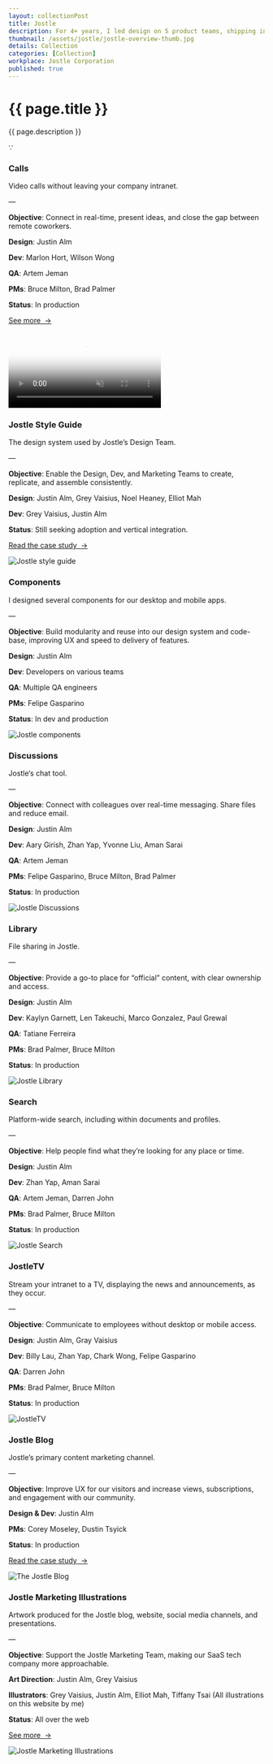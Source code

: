 ```yaml
---
layout: collectionPost
title: Jostle
description: For 4+ years, I led design on 5 product teams, shipping interfaces across <a href="https://jostle.me/product/" title="Jostle">Jostle’s</a> web, mobile, and TV platform—a SaaS intranet that helps people connect and communicate in the workplace. 
thumbnail: /assets/jostle/jostle-overview-thumb.jpg
details: Collection
categories: [Collection]
workplace: Jostle Corporation
published: true
---
```


<div class="mw-900  bp1-u-textAlign-center  u-mar-auto  u-mar-t00  u-mar-b05">
  <h1 class="u-noMargin  u-mar-b01"><strong>{{ page.title }}</strong></h1>
  <p class="as-h3">{{ page.description }}</p>
  <p class="as-h5  bp1-u-textAlign-center  u-mar-b05">&#8757;</p>
</div>

<!-- Jostle Calls -->

<div class="Grid  Grid--withGutters u-mar-t01 u-mar-b00">
  <div class="Grid-cell  u-size1of3  u-mar-b00">
    <h3 class="u-mar-t00"><strong>Calls</strong></h3>
    <p class="u-noMargin  u-mar-b01">Video calls without leaving your company intranet.</p>
    <p class="c-grey02  u-mar-t00  u-mar-b01">—</p>
    <p class="u-mar-t00  u-mar-b01"><strong>Objective</strong>: Connect in real-time, present ideas, and close the gap between remote coworkers.</p>
    <p class="u-mar-t00  u-mar-b01"><strong>Design</strong>: Justin Alm</p>
    <p class="u-mar-t00  u-mar-b01"><strong>Dev</strong>: Marlon Hort, Wilson Wong</p>
    <p class="u-mar-t00  u-mar-b01"><strong>QA</strong>: Artem Jeman</p>
    <p class="u-mar-t00  u-mar-b01"><strong>PMs</strong>: Bruce Milton, Brad Palmer</p>
    <p class="u-mar-t00  u-mar-b01"><strong>Status</strong>: In production</p>
    <p class="u-mar-t02"><a href="/work/jostle/jostle-calls/" class="Btn">See more&nbsp;&nbsp;&rarr;</a></p>
  </div>
  <div class="Grid-cell  u-size2of3  u-mar-b05">
    <div class="media">
      <video autoplay loop muted playsinline type="video/mp4" src="/assets/jostle/calls.mp4" poster="/assets/jostle/calls-video-poster.jpg"></video>
    </div>
  </div>
</div>

<!-- Jostle Style Guide -->

<div class="Grid  Grid--withGutters u-mar-t04 u-mar-b00">
  <div class="Grid-cell  u-size1of3  u-mar-b00">
    <h3 class="u-mar-t00"><strong>Jostle Style Guide</strong></h3>
    <p class="u-mar-t00  u-mar-b01">The design system used by Jostle’s Design Team.</p>
    <p class="c-grey02  u-mar-t00  u-mar-b01">—</p>
    <p class="u-mar-t00  u-mar-b01"><strong>Objective</strong>: Enable the Design, Dev, and Marketing Teams to create, replicate, and assemble consistently.</p>
    <p class="u-mar-t00  u-mar-b01"><strong>Design</strong>: Justin Alm, Grey Vaisius, Noel Heaney, Elliot Mah</p>
    <p class="u-mar-t00  u-mar-b01"><strong>Dev</strong>: Grey Vaisius, Justin Alm</p>
    <p class="u-mar-t00  u-mar-b01"><strong>Status</strong>: Still seeking adoption and vertical integration.</p>
    <p class="u-mar-t02"><a href="/work/jostle/the-jostle-style-guide/" class="Btn">Read the case study&nbsp;&nbsp;&rarr;</a></p>
  </div>
  <div class="Grid-cell  u-size2of3  u-mar-b05">
    <img src="/assets/jostle/style-guide-1.jpg" alt="Jostle style guide" />
  </div>
</div>

<!-- Jostle Components -->

<div class="Grid  Grid--withGutters u-mar-t04 u-mar-b00">
  <div class="Grid-cell  u-size1of3  u-mar-b00">
    <h3 class="u-mar-t00"><strong>Components</strong></h3>
    <p class="u-mar-t00  u-mar-b01">I designed several components for our desktop and mobile apps.</p>
    <p class="c-grey02  u-mar-t00  u-mar-b01">—</p>
    <p class="u-mar-t00  u-mar-b01"><strong>Objective</strong>: Build modularity and reuse into our design system and code-base, improving UX and speed to delivery of features.</p>
    <p class="u-mar-t00  u-mar-b01"><strong>Design</strong>: Justin Alm</p>
    <p class="u-mar-t00  u-mar-b01"><strong>Dev</strong>: Developers on various teams</p>
    <p class="u-mar-t00  u-mar-b01"><strong>QA</strong>: Multiple QA engineers</p>
    <p class="u-mar-t00  u-mar-b01"><strong>PMs</strong>: Felipe Gasparino</p>
    <p class="u-mar-t00  u-mar-b01"><strong>Status</strong>: In dev and production</p>
  </div>
  <div class="Grid-cell  u-size2of3  u-mar-b05">
    <img src="/assets/jostle/components-1.jpg" alt="Jostle components" />
  </div>
</div>

<!-- Jostle Discussions -->

<div class="Grid  Grid--withGutters u-mar-t04 u-mar-b00">
  <div class="Grid-cell  u-size1of3  u-mar-b00">
    <h3 class="u-mar-t00"><strong>Discussions</strong></h3>
    <p class="u-mar-t00  u-mar-b01">Jostle‘s chat tool.</p>
    <p class="c-grey02  u-mar-t00  u-mar-b01">—</p>
    <p class="u-mar-t00  u-mar-b01"><strong>Objective</strong>: Connect with colleagues over real-time messaging. Share files and reduce email.</p>
    <p class="u-mar-t00  u-mar-b01"><strong>Design</strong>: Justin Alm</p>
    <p class="u-mar-t00  u-mar-b01"><strong>Dev</strong>: Aary Girish, Zhan Yap, Yvonne Liu, Aman Sarai</p>
    <p class="u-mar-t00  u-mar-b01"><strong>QA</strong>: Artem Jeman</p>
    <p class="u-mar-t00  u-mar-b01"><strong>PMs</strong>: Felipe Gasparino, Bruce Milton, Brad Palmer</p>
    <p class="u-mar-t00  u-mar-b01"><strong>Status</strong>: In production</p>
  </div>
  <div class="Grid-cell  u-size2of3  u-mar-b05">
    <img src="/assets/jostle/discussions-1.jpg" alt="Jostle Discussions" />
  </div>
</div>

<!-- Jostle Library -->

<div class="Grid  Grid--withGutters u-mar-t04 u-mar-b00">
  <div class="Grid-cell  u-size1of3  u-mar-b00">
    <h3 class="u-mar-t00"><strong>Library</strong></h3>
    <p class="u-mar-t00  u-mar-b01">File sharing in Jostle.</p>
    <p class="c-grey02  u-mar-t00  u-mar-b01">—</p>
    <p class="u-mar-t00  u-mar-b01"><strong>Objective</strong>: Provide a go-to place for “official” content, with clear ownership and access.</p>
    <p class="u-mar-t00  u-mar-b01"><strong>Design</strong>: Justin Alm</p>
    <p class="u-mar-t00  u-mar-b01"><strong>Dev</strong>: Kaylyn Garnett, Len Takeuchi, Marco Gonzalez, Paul Grewal</p>
    <p class="u-mar-t00  u-mar-b01"><strong>QA</strong>: Tatiane Ferreira</p>
    <p class="u-mar-t00  u-mar-b01"><strong>PMs</strong>: Brad Palmer, Bruce Milton</p>
    <p class="u-mar-t00  u-mar-b01"><strong>Status</strong>: In production</p>
  </div>
  <div class="Grid-cell  u-size2of3  u-mar-b05">
    <img src="/assets/jostle/library-1.jpg" alt="Jostle Library" />
  </div>
</div>

<!-- Jostle Search -->

<div class="Grid  Grid--withGutters u-mar-t04 u-mar-b00">
  <div class="Grid-cell  u-size1of3  u-mar-b00">
    <h3 class="u-mar-t00"><strong>Search</strong></h3>
    <p class="u-mar-t00  u-mar-b01">Platform-wide search, including within documents and profiles.</p>
    <p class="c-grey02  u-mar-t00  u-mar-b01">—</p>
    <p class="u-mar-t00  u-mar-b01"><strong>Objective</strong>: Help people find what they’re looking for any place or time.</p>
    <p class="u-mar-t00  u-mar-b01"><strong>Design</strong>: Justin Alm</p>
    <p class="u-mar-t00  u-mar-b01"><strong>Dev</strong>: Zhan Yap, Aman Sarai</p>
    <p class="u-mar-t00  u-mar-b01"><strong>QA</strong>: Artem Jeman, Darren John</p>
    <p class="u-mar-t00  u-mar-b01"><strong>PMs</strong>: Brad Palmer, Bruce Milton</p>
    <p class="u-mar-t00  u-mar-b01"><strong>Status</strong>: In production</p>
  </div>
  <div class="Grid-cell  u-size2of3  u-mar-b05">
    <img src="/assets/jostle/search-1.jpg" alt="Jostle Search" />
  </div>
</div>

<!-- JostleTV -->

<div class="Grid  Grid--withGutters u-mar-t04 u-mar-b00">
  <div class="Grid-cell  u-size1of3  u-mar-b00">
    <h3 class="u-mar-t00"><strong>JostleTV</strong></h3>
    <p class="u-mar-t00  u-mar-b01">Stream your intranet to a TV, displaying the news and announcements, as they occur.</p>
    <p class="c-grey02  u-mar-t00  u-mar-b01">—</p>
    <p class="u-mar-t00  u-mar-b01"><strong>Objective</strong>: Communicate to employees without desktop or mobile access.</p>
    <p class="u-mar-t00  u-mar-b01"><strong>Design</strong>: Justin Alm, Gray Vaisius</p>
    <p class="u-mar-t00  u-mar-b01"><strong>Dev</strong>: Billy Lau, Zhan Yap, Chark Wong, Felipe Gasparino</p>
    <p class="u-mar-t00  u-mar-b01"><strong>QA</strong>: Darren John</p>
    <p class="u-mar-t00  u-mar-b01"><strong>PMs</strong>: Brad Palmer, Bruce Milton</p>
    <p class="u-mar-t00  u-mar-b01"><strong>Status</strong>: In production</p>
  </div>
  <div class="Grid-cell  u-size2of3  u-mar-b05">
    <img src="/assets/jostle/jostletv-1.jpg" alt="JostleTV" />
  </div>
</div>

<!-- The Jostle Blog -->

<div class="Grid  Grid--withGutters u-mar-t04 u-mar-b00">
  <div class="Grid-cell  u-size1of3  u-mar-b00">
    <h3 class="u-mar-t00"><strong>Jostle Blog</strong></h3>
    <p class="u-mar-t00  u-mar-b01">Jostle’s primary content marketing channel.</p>
    <p class="c-grey02  u-mar-t00  u-mar-b01">—</p>
    <p class="u-mar-t00  u-mar-b01"><strong>Objective</strong>: Improve UX for our visitors and increase views, subscriptions, and engagement with our community.</p>
    <p class="u-mar-t00  u-mar-b01"><strong>Design &amp; Dev</strong>: Justin Alm</p>
    <p class="u-mar-t00  u-mar-b01"><strong>PMs</strong>: Corey Moseley, Dustin Tsyick</p>
    <p class="u-mar-t00  u-mar-b01"><strong>Status</strong>: In production</p>
    <p class="u-mar-t02"><a href="/work/jostle/the-jostle-blog/" class="Btn">Read the case study&nbsp;&nbsp;&rarr;</a></p>
  </div>
  <div class="Grid-cell  u-size2of3  u-mar-b05">
    <img src="/assets/jostle/jostle-blog-1.jpg" alt="The Jostle Blog" />
  </div>
</div>

<!-- Jostle Marketing Illustrations -->

<div class="Grid  Grid--withGutters u-mar-t04 u-mar-b00">
  <div class="Grid-cell  u-size1of3  u-mar-b00">
    <h3 class="u-mar-t00"><strong>Jostle Marketing Illustrations</strong></h3>
    <p class="u-mar-t00  u-mar-b01">Artwork produced for the Jostle blog, website, social media channels, and presentations.</p>
    <p class="c-grey02  u-mar-t00  u-mar-b01">—</p>
    <p class="u-mar-t00  u-mar-b01"><strong>Objective</strong>: Support the Jostle Marketing Team, making our SaaS tech company more approachable.</p>
    <p class="u-mar-t00  u-mar-b01"><strong>Art Direction</strong>: Justin Alm, Grey Vaisius</p>
    <p class="u-mar-t00  u-mar-b01"><strong>Illustrators</strong>: Grey Vaisius, Justin Alm, Elliot Mah, Tiffany Tsai (All illustrations on this website by me)</p>
    <p class="u-mar-t00  u-mar-b01"><strong>Status</strong>: All over the web</p>
    <p class="u-mar-t02"><a href="/work/jostle/jostle-illustrations/" class="Btn">See more&nbsp;&nbsp;&rarr;</a></p>
  </div>
  <div class="Grid-cell  u-size2of3  u-mar-b05">
    <img src="/assets/jostle/marketing-illustrations-1.jpg" alt="Jostle Marketing Illustrations" />
  </div>
</div>